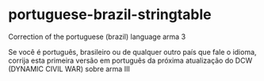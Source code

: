 # portuguese-brazil-stringtable
Correction of the portuguese (brazil) language arma 3

Se você é português, brasileiro ou de qualquer outro país que fale o idioma, corrija esta primeira versão em português da próxima atualização do DCW (DYNAMIC CIVIL WAR) sobre arma III
